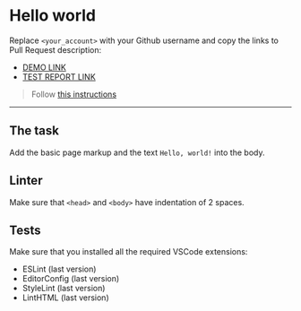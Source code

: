 # Hello world

Replace `<your_account>` with your Github username and copy the links to Pull Request description:
- [DEMO LINK](https://DmytroSydorov22.github.io/layout_hello-world/)
- [TEST REPORT LINK](https://DmytroSydorov22.github.io/layout_hello-world/report/html_report/)

> Follow [this instructions](https://mate-academy.github.io/layout_task-guideline/#how-to-solve-the-layout-tasks-on-github)
___

## The task

Add the basic page markup and the text `Hello, world!` into the body.

## Linter

Make sure that `<head>` and `<body>` have indentation of 2 spaces.

## Tests

Make sure that you installed all the required VSCode extensions:

- ESLint (last version)
- EditorConfig (last version)
- StyleLint (last version)
- LintHTML (last version)
